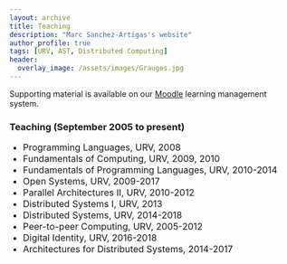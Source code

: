 ```yaml
---
layout: archive
title: Teaching
description: "Marc Sanchez-Artigas's website"
author_profile: true
tags: [URV, AST, Distributed Computing]
header:
  overlay_image: /assets/images/Grauges.jpg
---
```


<style>
  .archive p {
     font-size: 16px;
   }
   li {
     font-size: 16px;
   }
</style>


Supporting material is available on our [Moodle](https://moodle.urv.cat/moodle/?lang=en) learning management system. 

### Teaching (September 2005 to present)


* Programming Languages, URV, 2008
* Fundamentals of Computing, URV, 2009, 2010
* Fundamentals of Programming Languages, URV, 2010-2014
* Open Systems, URV, 2009-2017
* Parallel Architectures II, URV, 2010-2012
* Distributed Systems I, URV, 2013
* Distributed Systems, URV, 2014-2018
* Peer-to-peer Computing, URV, 2005-2012
* Digital Identity, URV, 2016-2018
* Architectures for Distributed Systems, 2014-2017
